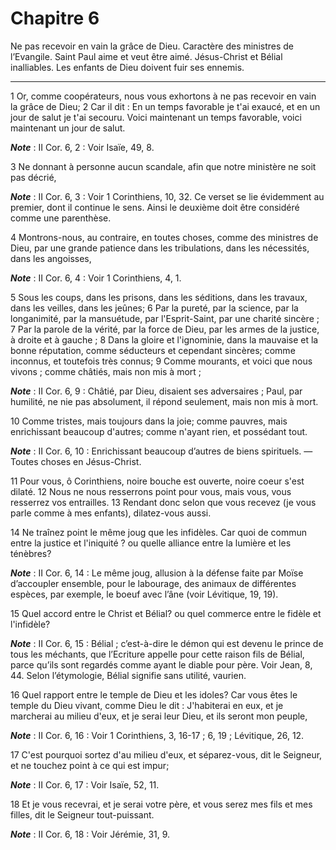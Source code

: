 # Chapitre 6

Ne pas recevoir en vain la grâce de Dieu.
Caractère des ministres de l’Evangile.
Saint Paul aime et veut être aimé.
Jésus-Christ et Bélial inalliables.
Les enfants de Dieu doivent fuir ses ennemis.

***

1 Or, comme coopérateurs, nous vous exhortons à ne pas recevoir en vain la grâce de Dieu; 2 Car il dit : En un temps favorable je t'ai exaucé, et en un jour de salut je t'ai secouru. Voici maintenant un temps favorable, voici maintenant un jour de salut.

***Note*** :  II Cor. 6, 2 : Voir Isaïe, 49, 8.

3 Ne donnant à personne aucun scandale, afin que notre ministère ne soit pas décrié,

***Note*** :  II Cor. 6, 3 : Voir 1 Corinthiens, 10, 32. Ce verset se lie évidemment au premier, dont il continue le sens. Ainsi le deuxième doit être considéré comme une parenthèse.

4 Montrons-nous, au contraire, en toutes choses, comme des ministres de Dieu, par une grande patience dans les tribulations, dans les nécessités, dans les angoisses,

***Note*** :  II Cor. 6, 4 : Voir 1 Corinthiens, 4, 1.

5 Sous les coups, dans les prisons, dans les séditions, dans les travaux, dans les veilles, dans les jeûnes; 6 Par la pureté, par la science, par la longanimité, par la mansuétude, par l'Esprit-Saint, par une charité sincère ; 7 Par la parole de la vérité, par la force de Dieu, par les armes de la justice, à droite et à gauche ; 8 Dans la gloire et l'ignominie, dans la mauvaise et la bonne réputation, comme séducteurs et cependant sincères; comme inconnus, et toutefois très connus; 9 Comme mourants, et voici que nous vivons ; comme châtiés, mais non mis à mort ;

***Note*** :  II Cor. 6, 9 : Châtié, par Dieu, disaient ses adversaires ; Paul, par humilité, ne nie pas absolument, il répond seulement, mais non mis à mort.

10 Comme tristes, mais toujours dans la joie; comme pauvres, mais enrichissant beaucoup d'autres; comme n'ayant rien, et possédant tout.

***Note*** :  II Cor. 6, 10 : Enrichissant beaucoup d’autres de biens spirituels. ― Toutes choses en Jésus-Christ.


11 Pour vous, ô Corinthiens, noire bouche est ouverte, noire coeur s'est dilaté. 12 Nous ne nous resserrons point pour vous, mais vous, vous resserrez vos entrailles. 13 Rendant donc selon que vous recevez (je vous parle comme à mes enfants), dilatez-vous aussi.


14 Ne traînez point le même joug que les infidèles. Car quoi de commun entre la justice et l'iniquité ? ou quelle alliance entre la lumière et les ténèbres?

***Note*** :  II Cor. 6, 14 : Le même joug, allusion à la défense faite par Moïse d’accoupler ensemble, pour le labourage, des animaux de différentes espèces, par exemple, le boeuf avec l’âne (voir Lévitique, 19, 19).

15 Quel accord entre le Christ et Bélial? ou quel commerce entre le fidèle et l'infidèle?

***Note*** :  II Cor. 6, 15 : Bélial ; c’est-à-dire le démon qui est devenu le prince de tous les méchants, que l’Ecriture appelle pour cette raison fils de Bélial, parce qu’ils sont regardés comme ayant le diable pour père. Voir Jean, 8, 44. Selon l’étymologie, Bélial signifie sans utilité, vaurien.

16 Quel rapport entre le temple de Dieu et les idoles? Car vous êtes le temple du Dieu vivant, comme Dieu le dit : J'habiterai en eux, et je marcherai au milieu d'eux, et je serai leur Dieu, et ils seront mon peuple,

***Note*** :  II Cor. 6, 16 : Voir 1 Corinthiens, 3, 16-17 ; 6, 19 ; Lévitique, 26, 12.

17 C'est pourquoi sortez d'au milieu d'eux, et séparez-vous, dit le Seigneur, et ne touchez point à ce qui est impur;

***Note*** :  II Cor. 6, 17 : Voir Isaïe, 52, 11.

18 Et je vous recevrai, et je serai votre père, et vous serez mes fils et mes filles, dit le Seigneur tout-puissant.

***Note*** :  II Cor. 6, 18 : Voir Jérémie, 31, 9.

